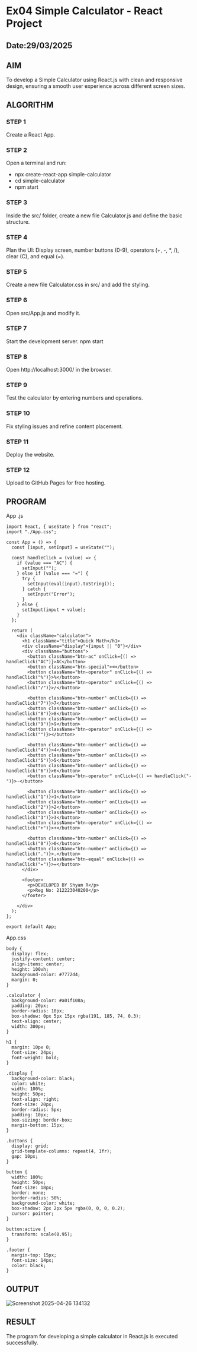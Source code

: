 # Ex04 Simple Calculator - React Project
## Date:29/03/2025

## AIM
To  develop a Simple Calculator using React.js with clean and responsive design, ensuring a smooth user experience across different screen sizes.

## ALGORITHM
### STEP 1
Create a React App.

### STEP 2
Open a terminal and run:
  <ul><li>npx create-react-app simple-calculator</li>
  <li>cd simple-calculator</li>
  <li>npm start</li></ul>

### STEP 3
Inside the src/ folder, create a new file Calculator.js and define the basic structure.

### STEP 4
Plan the UI: Display screen, number buttons (0-9), operators (+, -, *, /), clear (C), and equal (=).

### STEP 5
Create a new file Calculator.css in src/ and add the styling.

### STEP 6
Open src/App.js and modify it.

### STEP 7
Start the development server.
  npm start

### STEP 8
Open http://localhost:3000/ in the browser.

### STEP 9
Test the calculator by entering numbers and operations.

### STEP 10
Fix styling issues and refine content placement.

### STEP 11
Deploy the website.

### STEP 12
Upload to GitHub Pages for free hosting.

## PROGRAM
App .js
```
import React, { useState } from "react";
import "./App.css";

const App = () => {
  const [input, setInput] = useState("");

  const handleClick = (value) => {
    if (value === "AC") {
      setInput(""); 
    } else if (value === "=") {
      try {
        setInput(eval(input).toString()); 
      } catch {
        setInput("Error");
      }
    } else {
      setInput(input + value); 
    }
  };

  return (
    <div className="calculator">
      <h1 className="title">Quick Math</h1>
      <div className="display">{input || "0"}</div>
      <div className="buttons">
        <button className="btn-ac" onClick={() => handleClick("AC")}>AC</button>
        <button className="btn-special">⌫</button>
        <button className="btn-operator" onClick={() => handleClick("%")}>%</button>
        <button className="btn-operator" onClick={() => handleClick("/")}>/</button>

        <button className="btn-number" onClick={() => handleClick("7")}>7</button>
        <button className="btn-number" onClick={() => handleClick("8")}>8</button>
        <button className="btn-number" onClick={() => handleClick("9")}>9</button>
        <button className="btn-operator" onClick={() => handleClick("")}></button>

        <button className="btn-number" onClick={() => handleClick("4")}>4</button>
        <button className="btn-number" onClick={() => handleClick("5")}>5</button>
        <button className="btn-number" onClick={() => handleClick("6")}>6</button>
        <button className="btn-operator" onClick={() => handleClick("-")}>-</button>

        <button className="btn-number" onClick={() => handleClick("1")}>1</button>
        <button className="btn-number" onClick={() => handleClick("2")}>2</button>
        <button className="btn-number" onClick={() => handleClick("3")}>3</button>
        <button className="btn-operator" onClick={() => handleClick("+")}>+</button>

        <button className="btn-number" onClick={() => handleClick("0")}>0</button>
        <button className="btn-number" onClick={() => handleClick(".")}>.</button>
        <button className="btn-equal" onClick={() => handleClick("=")}>=</button>
      </div>
      
      <footer>
        <p>DEVELOPED BY Shyam R</p>
        <p>Reg No: 212223040200</p> 
      </footer>

    </div>
  );
};

export default App;
```
App.css
```
body {
  display: flex;
  justify-content: center;
  align-items: center;
  height: 100vh;
  background-color: #7772d4;
  margin: 0;
}

.calculator {
  background-color: #a01f108a;
  padding: 20px;
  border-radius: 10px;
  box-shadow: 0px 5px 15px rgba(191, 185, 74, 0.3);
  text-align: center;
  width: 300px;
}

h1 {
  margin: 10px 0;
  font-size: 24px;
  font-weight: bold;
}

.display {
  background-color: black;
  color: white;
  width: 100%;
  height: 50px;
  text-align: right;
  font-size: 20px;
  border-radius: 5px;
  padding: 10px;
  box-sizing: border-box;
  margin-bottom: 15px;
}

.buttons {
  display: grid;
  grid-template-columns: repeat(4, 1fr);
  gap: 10px;
}

button {
  width: 100%;
  height: 50px;
  font-size: 18px;
  border: none;
  border-radius: 50%;
  background-color: white;
  box-shadow: 2px 2px 5px rgba(0, 0, 0, 0.2);
  cursor: pointer;
}

button:active {
  transform: scale(0.95);
}

.footer {
  margin-top: 15px;
  font-size: 14px;
  color: black;
}
```
## OUTPUT
![Screenshot 2025-04-26 134132](https://github.com/user-attachments/assets/9be9491f-9829-425b-bed2-5945e41b3e83)


## RESULT
The program for developing a simple calculator in React.js is executed successfully.
